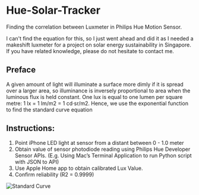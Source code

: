 # Hue-Solar-Tracker
Finding the correlation between Luxmeter in Philips Hue Motion Sensor.

I can't find the equation for this, so I just went ahead and did it as I needed a makeshift luxmeter for a project on solar energy sustainability in Singapore.
If you have related knowledge, please do not hesitate to contact me.

## Preface
A given amount of light will illuminate a surface more dimly if it
is spread over a larger area, so illuminance is inversely proportional to area when the luminous flux is held constant.
One lux is equal to one lumen per square metre: 1 lx = 1 lm/m2 = 1 cd·sr/m2.
Hence, we use the exponential function to find the standard curve equation

## Instructions:
1. Point iPhone LED light at sensor from a distant between 0 - 1.0 meter
2. Obtain value of sensor photodiode reading using Philips Hue Developer Sensor APIs. (E.g. Using Mac’s Terminal Application to run Python script with JSON to API)
3. Use Apple Home app to obtain calibrated Lux Value.
4. Confirm reliability (R2 = 0.9999)

![Standard Curve](https://user-images.githubusercontent.com/6136369/149661712-20b37faa-8b3d-4508-bc62-64fb5c751514.jpg)
